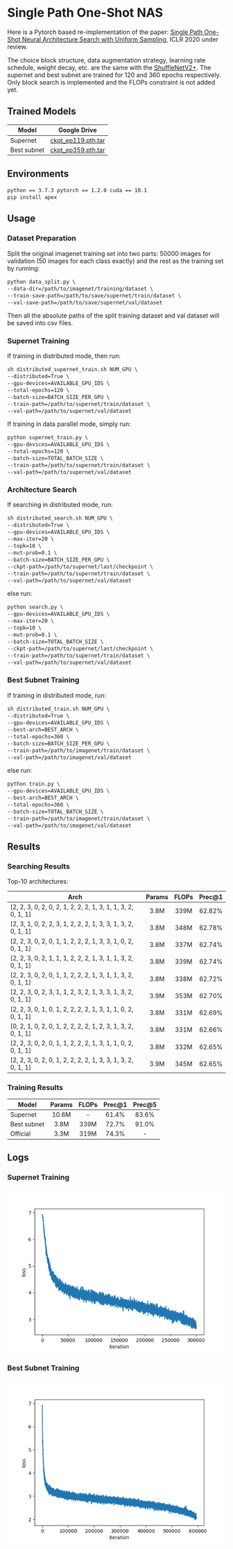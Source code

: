 # Single Path One-Shot NAS
Here is a Pytorch based re-implementation of the paper: [Single Path One-Shot Neural Architecture Search with Uniform Sampling](https://openreview.net/pdf?id=r1gPoCEKvH), ICLR 2020 under review.

The choice block structure, data augmentation strategy, learning rate schedule, weight decay, etc. are the same with the [ShuffleNetV2+](https://github.com/megvii-model/ShuffleNet-Series). The supernet and best subnet are trained for 120 and 360 epochs respectively. Only block search is implemented and the FLOPs constraint is not added yet.

## Trained Models 
| Model |  Google Drive |
| --- | :---: |
| Supernet | [ckpt_ep119.pth.tar](https://drive.google.com/open?id=1va07sHULzdNpe0evOlqwX9vPC58sf9gX) |
| Best subnet| [ckpt_ep359.pth.tar](https://drive.google.com/open?id=18Rfn5ve6hUssHQ98vhOiViR9cadPAUf2) |

## Environments
```shell 
python == 3.7.3 pytorch == 1.2.0 cuda == 10.1
pip install apex
```

## Usage 
### Dataset Preparation
Split the original imagenet training set into two parts: 50000 images for validation (50 images for each class exactly) and the rest as the training set by running: 
```shell
python data_split.py \
--data-dir=/path/to/imagenet/training/dataset \
--train-save-path=/path/to/save/supernet/train/dataset \
--val-save-path=/path/to/save/supernet/val/dataset
```

Then all the absolute paths of the split training dataset and val dataset will be saved into csv files.

### Supernet Training
If training in distributed mode, then run:  
```shell
sh distributed_supernet_train.sh NUM_GPU \
--distributed=True \
--gpu-devices=AVAILABLE_GPU_IDS \
--total-epochs=120 \
--batch-size=BATCH_SIZE_PER_GPU \
--train-path=/path/to/supernet/train/dataset \
--val-path=/path/to/supernet/val/dataset
```

If training in data parallel mode, simply run:
```shell
python supernet_train.py \
--gpu-devices=AVAILABLE_GPU_IDS \
--total-epochs=120 \
--batch-size=TOTAL_BATCH_SIZE \
--train-path=/path/to/supernet/train/dataset \
--val-path=/path/to/supernet/val/dataset
```

### Architecture Search
If searching in distributed mode, run:
```shell
sh distributed_search.sh NUM_GPU \
--distributed=True \
--gpu-devices=AVAILABLE_GPU_IDS \
--max-iter=20 \
--topk=10 \
--mut-prob=0.1 \
--batch-size=BATCH_SIZE_PER_GPU \
--ckpt-path=/path/to/supernet/last/checkpoint \
--train-path=/path/to/supernet/train/dataset \
--val-path=/path/to/supernet/val/dataset
```

else run:
```shell
python search.py \
--gpu-devices=AVAILABLE_GPU_IDS \
--max-iter=20 \
--topk=10 \
--mut-prob=0.1 \
--batch-size=TOTAL_BATCH_SIZE \
--ckpt-path=/path/to/supernet/last/checkpoint \
--train-path=/path/to/supernet/train/dataset \
--val-path=/path/to/supernet/val/dataset
```

### Best Subnet Training
If training in distributed mode, run:
```shell
sh distributed_train.sh NUM_GPU \
--distributed=True \
--gpu-devices=AVAILABLE_GPU_IDS \
--best-arch=BEST_ARCH \
--total-epochs=360 \
--batch-size=BATCH_SIZE_PER_GPU \
--train-path=/path/to/imagenet/train/dataset \
--val-path=/path/to/imagenet/val/dataset
```

else run:
```shell
python train.py \
--gpu-devices=AVAILABLE_GPU_IDS \
--best-arch=BEST_ARCH \
--total-epochs=360 \
--batch-size=TOTAL_BATCH_SIZE \
--train-path=/path/to/imagenet/train/dataset \
--val-path=/path/to/imagenet/val/dataset
```

## Results
### Searching Results
Top-10 architectures:

| Arch | Params | FLOPs | Prec@1 |
| --- | :---: | :---: | :---: |
| [2, 2, 3, 0, 2, 0, 2, 1, 2, 2, 2, 1, 3, 1, 1, 3, 2, 0, 1, 1] | 3.8M | 339M | 62.82% |
| [2, 3, 1, 0, 2, 2, 3, 1, 2, 2, 2, 1, 3, 3, 1, 3, 2, 0, 1, 1] | 3.8M | 348M | 62.78% |
| [2, 2, 3, 0, 2, 0, 1, 1, 2, 2, 2, 1, 3, 3, 1, 0, 2, 0, 1, 1] | 3.8M | 337M | 62.74% |
| [2, 2, 3, 0, 2, 1, 1, 1, 2, 2, 2, 1, 3, 1, 1, 3, 2, 0, 1, 1] | 3.8M | 339M | 62.74% |
| [2, 2, 3, 0, 2, 0, 1, 1, 2, 2, 2, 1, 3, 1, 1, 3, 2, 0, 1, 1] | 3.8M | 338M | 62.72% |
| [2, 2, 3, 0, 2, 3, 1, 1, 2, 3, 2, 1, 3, 3, 1, 3, 2, 0, 1, 1] | 3.9M | 353M | 62.70% |
| [2, 2, 3, 0, 1, 0, 1, 2, 2, 2, 2, 1, 3, 1, 1, 0, 2, 0, 1, 1] | 3.8M | 331M | 62.69% |
| [0, 2, 1, 0, 2, 0, 1, 2, 2, 2, 2, 1, 2, 3, 1, 3, 2, 0, 1, 1] | 3.8M | 331M | 62.66% |
| [2, 2, 3, 0, 2, 0, 1, 1, 2, 2, 2, 1, 3, 1, 1, 0, 2, 0, 1, 1] | 3.8M | 332M | 62.65% |
| [2, 2, 3, 0, 2, 0, 1, 2, 2, 2, 2, 1, 3, 3, 1, 3, 2, 0, 1, 1] | 3.9M | 345M | 62.65% |

### Training Results
| Model | Params | FLOPs |  Prec@1 | Prec@5 |
| --- | :---: | :---: | :---: | :---: |
| Supernet | 10.6M | - | 61.4% | 83.6% |
| Best subnet | 3.8M | 339M | 72.7% | 91.0%
| Official | 3.3M | 319M | 74.3% | - | 

## Logs
### Supernet Training
![](imgs/supernet_loss.png)
### Best Subnet Training
![](imgs/best_subnet_loss.png)
